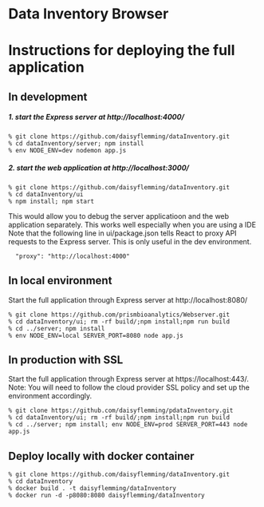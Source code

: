 # Data Inventory Browser

# Instructions for deploying the full application

## In development

##### 1. start the Express server at http://localhost:4000/
```
% git clone https://github.com/daisyflemming/dataInventory.git
% cd dataInventory/server; npm install
% env NODE_ENV=dev nodemon app.js
```

##### 2. start the web application at http://localhost:3000/
```
% git clone https://github.com/daisyflemming/dataInventory.git
% cd dataInventory/ui
% npm install; npm start
```
This would allow you to debug the server applicatioon and the web application separately. This works well especially when you are using a IDE
Note that the following line in ui/package.json tells React to proxy API requests to the Express server. This is only useful in the dev environment.
```
  "proxy": "http://localhost:4000"
```
## In local environment

Start the full application through Express server at http://localhost:8080/
```
% git clone https://github.com/prismbioanalytics/Webserver.git
% cd dataInventory/ui; rm -rf build/;npm install;npm run build
% cd ../server; npm install
% env NODE_ENV=local SERVER_PORT=8080 node app.js
```

## In production with SSL

Start the full application through Express server at https://localhost:443/. 
Note: You will need to follow the cloud provider SSL policy and set up the environment accordingly.
```
% git clone https://github.com/daisyflemming/pdataInventory.git
% cd dataInventory/ui; rm -rf build/;npm install;npm run build
% cd ../server; npm install; env NODE_ENV=prod SERVER_PORT=443 node app.js
```

## Deploy locally with docker container
```
% git clone https://github.com/daisyflemming/dataInventory.git
% cd dataInventory
% docker build . -t daisyflemming/dataInventory
% docker run -d -p8080:8080 daisyflemming/dataInventory

```
